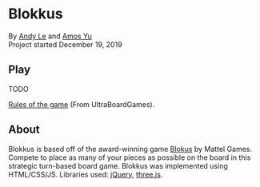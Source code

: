 # Blokkus
By [Andy Le](andytule.github.io) and [Amos Yu](amosyu2000.github.io)  
Project started December 19, 2019  

## Play
TODO  

[Rules of the game](https://www.ultraboardgames.com/blokus/game-rules.php) (From UltraBoardGames).

## About
Blokkus is based off of the award-winning game [Blokus](https://www.mattelgames.com/en-ca/blokus) by Mattel Games. Compete to place as many of your pieces as possible on the board in this strategic turn-based board game. Blokkus was implemented using HTML/CSS/JS. Libraries used: [jQuery](https://jquery.com/), [three.js](https://threejs.org/).
